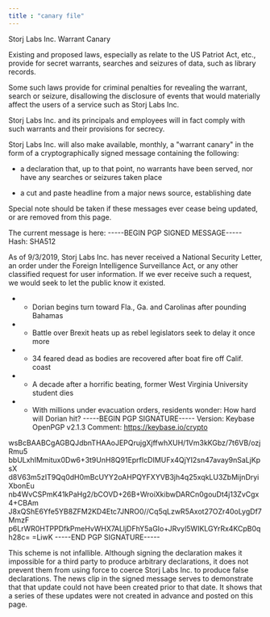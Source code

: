 ```yaml
---
title : "canary file"
---
```


Storj Labs Inc. Warrant Canary

Existing and proposed laws, especially as relate to the US Patriot Act, etc., provide for secret warrants,
searches and seizures of data, such as library records.

Some such laws provide for criminal penalties for revealing the warrant, search or seizure, disallowing the
disclosure of events that would materially affect the users of a service such as Storj Labs Inc.

Storj Labs Inc. and its principals and employees will in fact comply with such warrants and their provisions
for secrecy.

Storj Labs Inc. will also make available, monthly, a "warrant canary" in the form of a cryptographically signed
message containing the following:

- a declaration that, up to that point, no warrants have been served, nor have any searches or seizures
  taken place

- a cut and paste headline from a major news source, establishing date

Special note should be taken if these messages ever cease being updated, or are removed from this page.

The current message is here:
-----BEGIN PGP SIGNED MESSAGE-----
Hash: SHA512

As of 9/3/2019, Storj Labs Inc. has never received a National Security Letter, an order under the Foreign Intelligence
 Surveillance Act, or any other classified request for user information. If we ever receive such a request, we would
 seek to let the public know it existed.

- - Dorian begins turn toward Fla., Ga. and Carolinas after pounding Bahamas
- - Battle over Brexit heats up as rebel legislators seek to delay it once more
- - 34 feared dead as bodies are recovered after boat fire off Calif. coast
- - A decade after a horrific beating, former West Virginia University student dies
- - With millions under evacuation orders, residents wonder: How hard will Dorian hit?
-----BEGIN PGP SIGNATURE-----
Version: Keybase OpenPGP v2.1.3
Comment: https://keybase.io/crypto

wsBcBAABCgAGBQJdbnTHAAoJEPQrujgXjffwhXUH/1Vm3kKGbz/7t6VB/ozjRmu5
bbULxhIMmitux0Dw6+3t9UnH8Q91EprfIcDIMUFx4QjYI2sn47avay9nSaLjKpsX
d8V63m5zIT9Qq0dH0mBcUYY2oAHPQYFXYVB3jh4q25xqkLU3ZbMijnDryiXbonEu
nb4WvCSPmK41kPaHg2/bCOVD+26B+WroiXkibwDARCn0gouDt4j13ZvCgx4+CBAm
J8xQShE6Yfe5YB8ZFM2KD4Etc7JNRO0//Cq5qLzwR5Axot27OZr40oLygDf7MmzF
p6LrWR0HTPPDfkPmeHvWHX7ALljDFhY5aGIo+JRvyl5WIKLGYrRx4KCpB0qh28c=
=LiwK
-----END PGP SIGNATURE-----

This scheme is not infallible.  Although signing the declaration makes it impossible for a third party to produce
arbitrary declarations, it does not prevent them from using force to coerce Storj Labs Inc. to produce false
declarations. The news clip in the signed message serves to demonstrate that that update could not have been
created prior to that date.  It shows that a series of these updates were not created in advance and posted
on this page.
